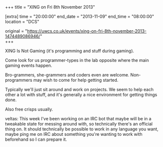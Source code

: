 +++
title = "XING on Fri 8th November 2013"

[extra]
time = "20:00:00"
end_date = "2013-11-09"
end_time = "08:00:00"
location = "DCS"

original = "https://uwcs.co.uk/events/xing-on-fri-8th-november-2013-1474489086946/"    
+++

XING Is Not Gaming (it's programming and stuff during gaming).

Come look for us programmer-types in the lab opposite where the main gaming events happen.

Bro-grammers, she-grammers and coders even are welcome. Non-programmers may wish to come for help getting started.

Typically we'll just sit around and work on projects. We seem to help each other a lot with stuff, and it's generally a nice environment for getting things done.

Also free crisps usually.

veltas: This week I've been working on an IRC bot that maybe will be in a tweakable state for messing around with, so technically there's an official thing on. It should technically be possible to work in any language you want, maybe ping me on IRC about something you're wanting to work with beforehand so I can prepare it.

